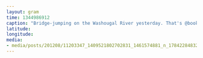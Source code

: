 ```yaml
---
layout: gram
time: 1344986912
caption: "Bridge-jumping on the Washougal River yesterday. That's @bookis up there. #nofilter"
latitude: 
longitude: 
media:
- media/posts/201208/11203347_1409521802702831_1461574881_n_17842284832000351.jpg
---
```

